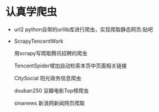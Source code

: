 # 认真学爬虫 #
- url2 python自带的urllib库进行爬虫，实现爬取静态网页:贴吧


- ScrapyTencentWork

    用scrapy写爬取腾讯招聘的爬虫

    TencentSpider增加自动检索本页中页面相关链接

    CitySocial 阳光政务信息爬虫

    douban250 豆瓣电影Top榜爬虫

    sinanews 新浪网新闻网页爬取